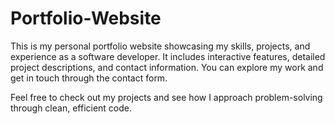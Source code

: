 # Portfolio-Website
This is my personal portfolio website showcasing my skills, projects, and experience as a software developer. It includes interactive features, detailed project descriptions, and contact information. You can explore my work and get in touch through the contact form.

Feel free to check out my projects and see how I approach problem-solving through clean, efficient code.